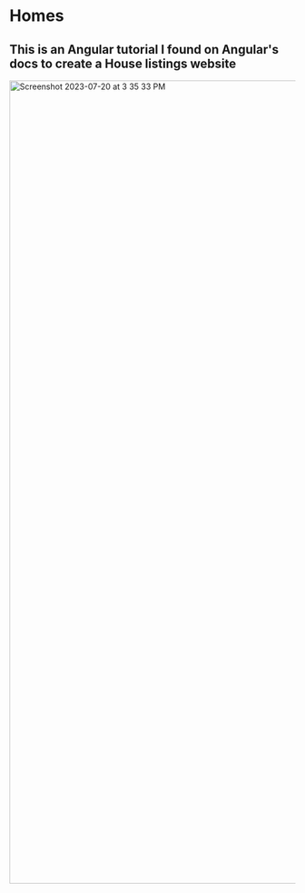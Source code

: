 # Homes

## This is an Angular tutorial I found on Angular's docs to create a House listings website

<img width="1413" alt="Screenshot 2023-07-20 at 3 35 33 PM" src="https://github.com/cadechaney/Homes/assets/121843832/cdca0c98-d99a-4908-8f2f-5d3f9b7eb66e">


